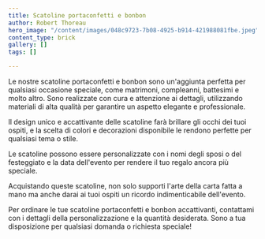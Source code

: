 ```yaml
---
title: Scatoline portaconfetti e bonbon
author: Robert Thoreau
hero_image: "/content/images/048c9723-7b08-4925-b914-421988081fbe.jpeg"
content_type: brick
gallery: []
tags: []

---
```

Le nostre scatoline portaconfetti e bonbon sono un'aggiunta perfetta per qualsiasi occasione speciale, come matrimoni, compleanni, battesimi e molto altro. Sono realizzate con cura e attenzione ai dettagli, utilizzando materiali di alta qualità per garantire un aspetto elegante e professionale.

Il design unico e accattivante delle scatoline farà brillare gli occhi dei tuoi ospiti, e la scelta di colori e decorazioni disponibile le rendono perfette per qualsiasi tema o stile.

Le scatoline possono essere personalizzate con i nomi degli sposi o del festeggiato e la data dell'evento per rendere il tuo regalo ancora più speciale.

Acquistando queste scatoline, non solo supporti l'arte della carta fatta a mano ma anche darai ai tuoi ospiti un ricordo indimenticabile dell'evento.

Per ordinare le tue scatoline portaconfetti e bonbon accattivanti, contattami con i dettagli della personalizzazione e la quantità desiderata. Sono a tua disposizione per qualsiasi domanda o richiesta speciale!